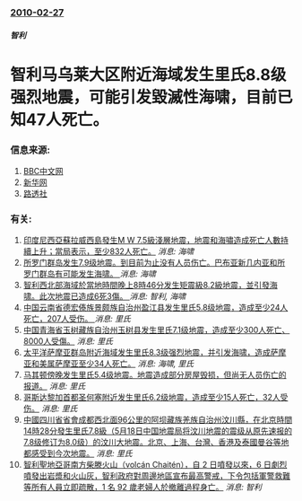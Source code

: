 ### [2010-02-27](/news/2010/02/27/index.md)

##### 智利
#  智利马乌莱大区附近海域发生里氏8.8级强烈地震，可能引发毀滅性海啸，目前已知47人死亡。




### 信息来源:

1. [BBC中文网](http://www.bbc.co.uk/zhongwen/simp/world/2010/02/100227_chile_quake.shtml)
2. [新华网](http://news.xinhuanet.com/world/2010-02/27/content_13063147.htm)
3. [路透社](http://www.reuters.com/article/idUSTRE61Q0S920100227)

### 有关:

1. [印度尼西亞蘇拉威西島發生M W 7.5級淺層地震，地震和海嘯造成死亡人數持續上升；當局表示，至少832人死亡。](/zh/news/2018/09/28/印度尼西亞蘇拉威西島發生M-W-75級淺層地震-地震和海嘯造成死亡人數持續上升-當局表示-至少832人死亡.md) _消息: 海啸_
2. [所罗门群岛发生7.9级地震。到目前为止没有人员伤亡。巴布亚新几内亚和所罗门群岛有可能发生海啸。 ](/zh/news/2017/01/22/所罗门群岛发生79级地震-到目前为止没有人员伤亡-巴布亚新几内亚和所罗门群岛有可能发生海啸.md) _消息: 海啸_
3. [ 智利西北部海域於當地時間晚上8時46分发生矩震級8.2級地震，並引發海啸。此次地震已造成6死3傷。 ](/zh/news/2014/04/1/智利西北部海域於當地時間晚上8時46分发生矩震級82級地震-並引發海啸-此次地震已造成6死3傷.md) _消息: 智利, 海啸_
4. [中国云南省德宏傣族景颇族自治州盈江县发生里氏5.8级地震，造成至少24人死亡，207人受伤。 ](/zh/news/2011/03/10/中国云南省德宏傣族景颇族自治州盈江县发生里氏58级地震-造成至少24人死亡-207人受伤.md) _消息: 里氏_
5. [ 中国青海省玉树藏族自治州玉树县发生里氏7.1级地震，造成至少300人死亡、8000人受傷。](/zh/news/2010/04/14/中国青海省玉树藏族自治州玉树县发生里氏71级地震-造成至少300人死亡-8000人受傷.md) _消息: 里氏_
6. [太平洋萨摩亚群岛附近海域发生里氏8.3级强烈地震，并引发海啸，造成萨摩亚和美属萨摩亚至少34人死亡。](/zh/news/2009/09/29/太平洋萨摩亚群岛附近海域发生里氏83级强烈地震-并引发海啸-造成萨摩亚和美属萨摩亚至少34人死亡.md) _消息: 海啸, 里氏_
7. [马其顿傍晚发生里氏5.4级地震。地震造成部分房屋毁损，但尚无人员伤亡的报道。](/zh/news/2009/05/24/马其顿傍晚发生里氏54级地震-地震造成部分房屋毁损-但尚无人员伤亡的报道.md) _消息: 里氏_
8. [哥斯达黎加首都圣何塞附近发生里氏6.2级地震，造成至少15人死亡，32人受伤。](/zh/news/2009/01/8/哥斯达黎加首都圣何塞附近发生里氏62级地震-造成至少15人死亡-32人受伤.md) _消息: 里氏_
9. [中國四川省省會成都西北面96公里的阿坝藏族羌族自治州汶川縣，在北京時間14時28分發生里氏7.8級（5月18日中国地震局将汶川地震的震级从原先速报的7.8级修订为8.0级）的汶川大地震。北京、上海、台灣、香港及泰國曼谷等地都感受到今次地震。](/zh/news/2008/05/12/中國四川省省會成都西北面96公里的阿坝藏族羌族自治州汶川縣-在北京時間14時28分發生里氏78級-5月18日中国地震局.md) _消息: 里氏_
10. [智利聖地亞哥南方柴滕火山（volcán Chaitén），自 2 日噴發以來，6 日劇烈噴發出岩漿和火山灰，智利政府對周邊地區宣布最高警戒，下令包括軍警救難等所有人員立即疏散，1 名 92 歲老婦人於撤離過程身亡。](/zh/news/2008/05/6/智利聖地亞哥南方柴滕火山-volcán-Chaitén-自-2-日噴發以來-6-日劇烈噴發出岩漿和火山灰-智利政府對周.md) _消息: 智利_
